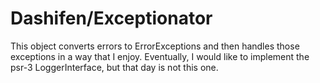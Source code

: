 # Dashifen/Exceptionator

This object converts errors to ErrorExceptions and then handles those exceptions in a way that I enjoy.  Eventually, I would like to implement the psr-3 LoggerInterface, but that day is not this one.
